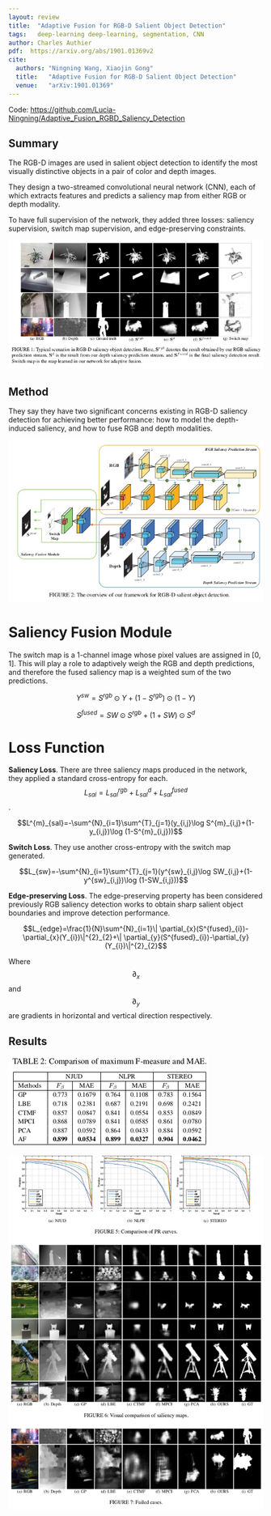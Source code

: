 ```yaml
---
layout: review
title:  "Adaptive Fusion for RGB-D Salient Object Detection"
tags:   deep-learning deep-learning, segmentation, CNN
author: Charles Authier
pdf:  https://arxiv.org/abs/1901.01369v2
cite:
  authors: "Ningning Wang, Xiaojin Gong"
  title:   "Adaptive Fusion for RGB-D Salient Object Detection"
  venue:   "arXiv:1901.01369"
---
```


Code: https://github.com/Lucia-Ningning/Adaptive_Fusion_RGBD_Saliency_Detection

## Summary
The RGB-D images are used in salient object detection to identify the most visually distinctive objects in a pair of color and depth images.

They design a two-streamed convolutional neural network (CNN), each of which extracts features and predicts a saliency map from either RGB or depth modality.

To have full supervision of the network, they added three losses: saliency supervision, switch map supervision, and edge-preserving constraints.

![](/article/images/RGB_D/images.jpg)

## Method
They say they have two significant concerns existing in RGB-D saliency detection for achieving better performance: how to model the depth-induced saliency, and how to fuse RGB and depth modalities.

![](/article/images/RGB_D/network.jpg)

# **Saliency Fusion Module**
The switch map is a 1-channel image whose pixel values are assigned in [0, 1].
This will play a role to adaptively weigh the RGB and depth predictions, and therefore the fused saliency map is a weighted sum of the two predictions.

$$Y^{sw}=S^{rgb} \odot Y +(1-S^{rgb})\odot (1-Y)$$

$$S^{fused}=SW \odot S^{rgb}+(1+SW) \odot S^{d}$$

# **Loss Function**
**Saliency Loss**. There are three saliency maps produced in the network, they applied a standard cross-entropy for each. $$L_{sal}=L^{rgb}_{sal}+L^{d}_{sal}+L^{fused}_{sal}$$.

$$L^{m}_{sal}=-\sum^{N}_{i=1}\sum^{T}_{j=1}(y_{i,j}\log S^{m}_{i,j}+(1-y_{i,j})\log (1-S^{m}_{i,j}))$$

**Switch Loss**. They use another cross-entropy with the switch map generated.

$$L_{sw}=-\sum^{N}_{i=1}\sum^{T}_{j=1}(y^{sw}_{i,j}\log SW_{i,j}+(1-y^{sw}_{i,j})\log (1-SW_{i,j}))$$

**Edge-preserving Loss**. The edge-preserving property has been considered previously RGB saliency detection works to obtain sharp salient object boundaries and improve detection performance.

$$L_{edge}=\frac{1}{N}\sum^{N}_{i=1}\| \partial_{x}(S^{fused}_{i})-\partial_{x}(Y_{i})\|^{2}_{2}+\| \partial_{y}(S^{fused}_{i})-\partial_{y}(Y_{i})\|^{2}_{2}$$

Where $$\partial_{x}$$ and $$\partial_{y}$$ are gradients in horizontal and vertical direction respectively.

## Results

![](/article/images/RGB_D/table.jpg)

![](/article/images/RGB_D/results.jpg)

